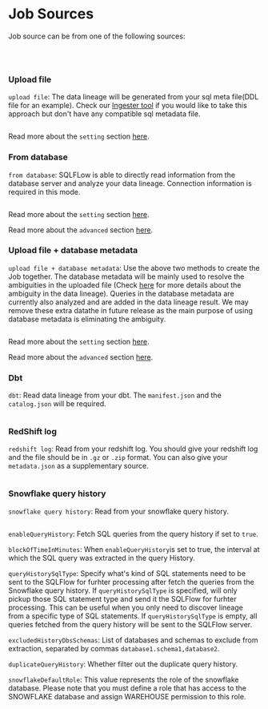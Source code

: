 # Job Sources

Job source can be from one of the following sources:

​

<figure><img src="https://files.gitbook.com/v0/b/gitbook-x-prod.appspot.com/o/spaces%2FHPaNIbjpxIoccnaNkyJQ%2Fuploads%2FnX8sMhZRLCVRfX9zdFtN%2FScreenshot%20from%202022-11-01%2021-01-59.png?alt=media&#x26;token=e8f65227-8a3e-4243-8794-f90f3b80343b" alt=""><figcaption></figcaption></figure>

### Upload file

`upload file`: The data lineage will be generated from your sql meta file(DDL file for an example). Check our [Ingester tool](broken-reference) if you would like to take this approach but don't have any compatible sql metadata file.

<figure><img src="../../../.gitbook/assets/Screenshot from 2022-11-04 21-56-01.png" alt=""><figcaption></figcaption></figure>

Read more about the `setting` section [here](./#configurable-parameters).

### From database

`from database`: SQLFLow is able to directly read information from the database server and analyze your data lineage. Connection information is required in this mode.

<figure><img src="../../../.gitbook/assets/Screenshot from 2022-11-04 22-09-25.png" alt=""><figcaption></figcaption></figure>

Read more about the `setting` section [here](./#configurable-parameters).

Read more about the `advanced` section [here](./#advanced).

### Upload file + database metadata

`upload file + database metadata`: Use the above two methods to create the Job together. The database metadata will be mainly used to resolve the ambiguities in the uploaded file (Check [here](../../java-library/usage/resolve-the-ambiguous-columns-in-sql-query.md) for more details about the ambiguity in the data lineage). Queries in the database metadata are currently also analyzed and are added in the data lineage result. We may remove these extra datathe in future release as the main purpose of using database metadata is eliminating the ambiguity.

<figure><img src="../../../.gitbook/assets/Screenshot from 2022-11-04 22-16-24.png" alt=""><figcaption></figcaption></figure>

Read more about the `setting` section [here](./#configurable-parameters).

Read more about the `advanced` section [here](./#advanced).

### Dbt

`dbt`: Read data lineage from your dbt. The `manifest.json` and the `catalog.json` will be required.

<figure><img src="../../../.gitbook/assets/Screenshot from 2022-11-04 22-20-25.png" alt=""><figcaption></figcaption></figure>

### RedShift log

`redshift log`: Read from your redshift log. You should give your redshift log and the file should be in `.gz` or `.zip` format. You can also give your `metadata.json` as a supplementary source.

<figure><img src="../../../.gitbook/assets/Screenshot from 2022-11-04 22-25-54.png" alt=""><figcaption></figcaption></figure>

### Snowflake query history

`snowflake query history`: Read from your snowflake query history.&#x20;



<figure><img src="../../../.gitbook/assets/Screenshot from 2022-11-03 00-30-54.png" alt=""><figcaption></figcaption></figure>

`enableQueryHistory`: Fetch SQL queries from the query history if set to `true`.

`blockOfTimeInMinutes`: When `enableQueryHistory`is set to true, the interval at which the SQL query was extracted in the query History.

`queryHistorySqlType`: Specify what's kind of SQL statements need to be sent to the SQLFlow for furhter processing after fetch the queries from the Snowflake query history. If `queryHistorySqlType` is specified, will only pickup those SQL statement type and send it the SQLFlow for furhter processing. This can be useful when you only need to discover lineage from a specific type of SQL statements. If `queryHistorySqlType` is empty, all queries fetched from the query history will be sent to the SQLFlow server.

`excludedHistoryDbsSchemas`: List of databases and schemas to exclude from extraction, separated by commas `database1.schema1,database2`.

`duplicateQueryHistory`: Whether filter out the duplicate query history.

`snowflakeDefaultRole`: This value represents the role of the snowflake database. Please note that you must define a role that has access to the SNOWFLAKE database and assign WAREHOUSE permission to this role.

#### &#x20;  <a href="#default-server-database-schema" id="default-server-database-schema"></a>
